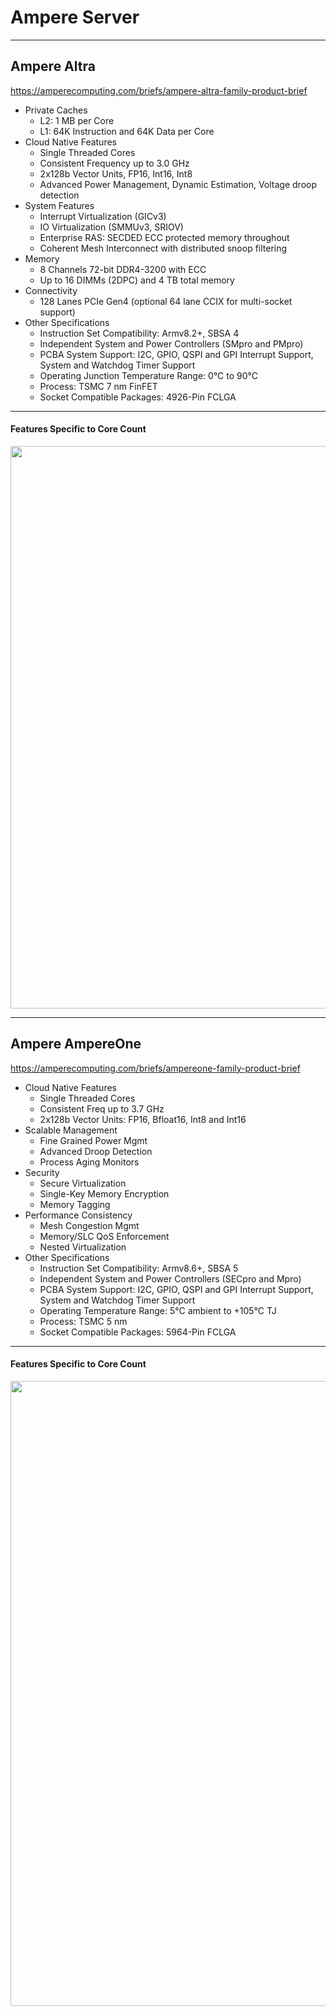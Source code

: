 # Ampere Server

---
## Ampere Altra
https://amperecomputing.com/briefs/ampere-altra-family-product-brief


* Private Caches
    * L2: 1 MB per Core
    * L1: 64K Instruction and 64K Data per Core
* Cloud Native Features
    * Single Threaded Cores
    * Consistent Frequency up to 3.0 GHz
    * 2x128b Vector Units, FP16, Int16, Int8
    * Advanced Power Management, Dynamic Estimation, Voltage droop detection
* System Features
    * Interrupt Virtualization (GICv3)
    * IO Virtualization (SMMUv3, SRIOV)
    * Enterprise RAS: SECDED ECC protected memory throughout
    * Coherent Mesh Interconnect with distributed snoop filtering
* Memory
    * 8 Channels 72-bit DDR4-3200 with ECC
    * Up to 16 DIMMs (2DPC) and 4 TB total memory
* Connectivity
    * 128 Lanes PCIe Gen4 (optional 64 lane CCIX for multi-socket support)
* Other Specifications
    * Instruction Set Compatibility: Armv8.2+, SBSA 4
    * Independent System and Power Controllers (SMpro and PMpro)
    * PCBA System Support: I2C, GPIO, QSPI and GPI Interrupt Support, System and Watchdog Timer Support
    * Operating Junction Temperature Range: 0°C to 90°C
    * Process: TSMC 7 nm FinFET
    * Socket Compatible Packages: 4926-Pin FCLGA

---
#### Features Specific to Core Count

<img src="https://github.com/user-attachments/assets/8e9f7cd1-f934-4afe-9682-638f13e78534" width=900>

---
## Ampere AmpereOne

https://amperecomputing.com/briefs/ampereone-family-product-brief

* Cloud Native Features
   * Single Threaded Cores
   * Consistent Freq up to 3.7 GHz​
   * 2x128b Vector Units: FP16, Bfloat16, Int8 and Int16
* Scalable Management
   * Fine Grained Power Mgmt
   * Advanced Droop Detection
   * Process Aging Monitors
* Security
   * Secure Virtualization
   * Single-Key Memory Encryption
   * Memory Tagging
* Performance Consistency
   * Mesh Congestion Mgmt
   * Memory/SLC QoS Enforcement
   * Nested Virtualization
* Other Specifications
   * Instruction Set Compatibility: Armv8.6+, SBSA 5
   * Independent System and Power Controllers (SECpro and Mpro)
   * PCBA System Support: I2C, GPIO, QSPI and GPI Interrupt Support, System and Watchdog Timer Support
   * Operating Temperature Range: 5°C ambient to +105°C TJ
   * Process: TSMC 5 nm
   * Socket Compatible Packages: 5964-Pin FCLGA

---
#### Features Specific to Core Count
<img src="https://github.com/user-attachments/assets/90c08394-7086-496f-a5da-cc3f4b4648ad" width=1000>
